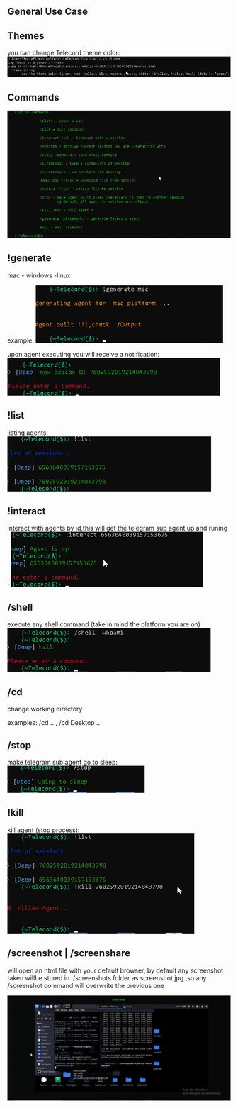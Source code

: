 General Use Case
-----------------

Themes
-------

you can change Telecord theme color:
![alt text](<../images/2024-04-05 04_51_55-C__Windows_System32_cmd.exe.png>)

Commands
-------------

![alt text](<../images/2024-04-05 04_58_22-telecord.go - telegramc2 - Visual Studio Code.png>)

!generate
----------

mac - windows -linux

example:
![alt text](<../images/2024-04-05 05_04_41-USECASE.md - Telecord - Visual Studio Code.png>)

upon agent executing you will receive a notification:
![alt text](<../images/2024-04-05 05_07_52-C__Windows_System32_cmd.exe - go  run Telecord.go -theme teal.png>)

!list
----------

listing agents:
![alt text](<../images/2024-04-05 05_12_02-C__Windows_System32_cmd.exe - go  run Telecord.go -theme teal.png>)

!interact
-------------

interact with agents by id,this will get the telegram sub agent up and runing :
![alt text](<../images/2024-04-05 05_12_30-C__Windows_System32_cmd.exe - go  run Telecord.go -theme teal.png>)

/shell
--------------

execute any shell command (take in mind the platform you are on)
![alt text](<../images/2024-04-05 05_14_01-C__Windows_System32_cmd.exe - go  run Telecord.go -theme teal.png>)

/cd
-----------------

change working directory

examples: /cd .. , /cd Desktop ...

/stop
-------------

make telegram sub agent go to sleep:
![alt text](<../images/2024-04-05 05_14_29-Kali-Linux-2021.3-vmware-amd64 - VMware Workstation 17 Player (Non-commercial us.png>)

!kill
---------------

kill agent (stop process):
![alt text](<../images/2024-04-05 05_15_28-Kali-Linux-2021.3-vmware-amd64 - VMware Workstation 17 Player (Non-commercial us.png>)


/screenshot | /screenshare
---------------

will open an html file with your default browser, by default any screenshot taken willbe stored in ./screenshots folder as screenshot.jpg ,so any /screenshot command will overwrite the previous one

![alt text](<../images/2024-04-04 15_44_27-.png>)


